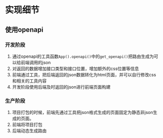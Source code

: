 # 实现细节

## 使用openapi
### 开发阶段
1. 通过openapi的工具函数```App().openapi()```中的```get_openapi()```把路由生成为可以给前端调用的json
2. 对返回的数据增加接口类型和接口位置，增加额外的css位置等信息
3. 前端通过工具，把后端返回的json数据转化为html页面，并可以自行修改css和相关的工具内容
4. 开发阶段使用后端及时返回的json进行前端页面构建

### 生产阶段

1. 项目打包的时候，前端先通过工具把json格式生成的页面固定为静态非json生成的页面。
2. 前端将项目打包
3. 后端动态生成路由
